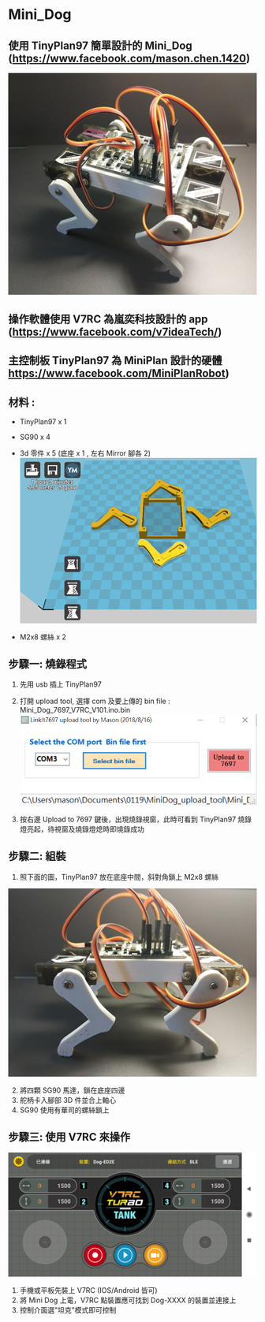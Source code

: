 # Mini_Dog
## 使用 TinyPlan97 簡單設計的 Mini_Dog (https://www.facebook.com/mason.chen.1420) 
![image](MiniDog_1.jpg)

## 操作軟體使用 V7RC 為嵐奕科技設計的 app  (https://www.facebook.com/v7ideaTech/)

## 主控制板 TinyPlan97 為 MiniPlan 設計的硬體 https://www.facebook.com/MiniPlanRobot)

## 材料 : 
- TinyPlan97 x 1 
- SG90 x 4 
- 3d 零件 x 5 (底座 x 1 , 左右 Mirror 腳各 2) 
![image](3d_print_all.png)

- M2x8 螺絲 x 2

## 步驟一: 燒錄程式
1. 先用 usb 插上 TinyPlan97
2. 打開 upload tool, 選擇 com 及要上傳的 bin file : Mini_Dog_7697_V7RC_V101.ino.bin
![image](tool.png)

3. 按右邊 Upload to 7697 鍵後，出現燒錄視窗，此時可看到 TinyPlan97 燒錄燈亮起，待視窗及燒錄燈熄時即燒錄成功

## 步驟二: 組裝
1. 照下面的圖，TinyPlan97 放在底座中間，斜對角鎖上 M2x8 螺絲

![image](MiniDog_2.jpg)

2. 將四顆 SG90 馬達，鎖在底座四邊
3. 舵柄卡入腳部 3D 件並合上軸心
4. SG90 使用有華司的螺絲鎖上

## 步驟三: 使用 V7RC 來操作
![image](V7RC.png)
1. 手機或平板先裝上 V7RC (IOS/Android 皆可) 
2. 將 Mini Dog 上電，V7RC 點裝置應可找到 Dog-XXXX 的裝置並連接上
3. 控制介面選"坦克"模式即可控制


